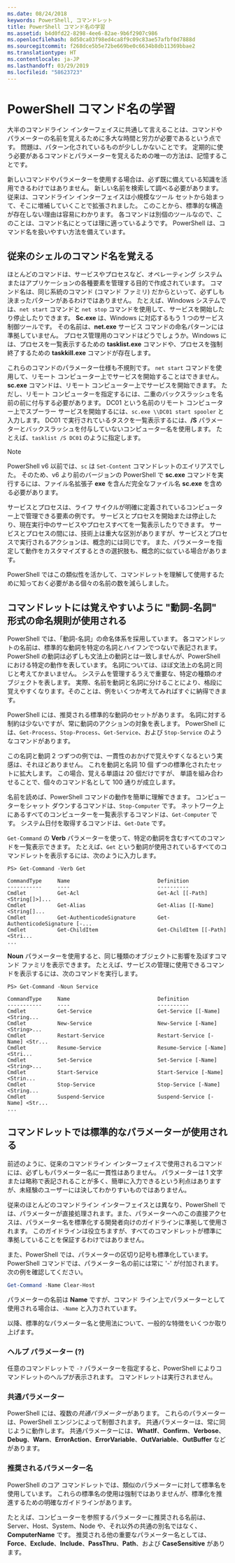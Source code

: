 ```yaml
---
ms.date: 08/24/2018
keywords: PowerShell, コマンドレット
title: PowerShell コマンド名の学習
ms.assetid: b4d0fd22-8298-4ee6-82ae-9b6f2907c986
ms.openlocfilehash: 8d50ca03f98ed4ca8f9c09c83ae57afbf0d7888d
ms.sourcegitcommit: f268dce5b5e72be669be0c6634b8db11369bbae2
ms.translationtype: HT
ms.contentlocale: ja-JP
ms.lasthandoff: 03/29/2019
ms.locfileid: "58623723"
---
```

# <a name="learning-powershell-command-names"></a>PowerShell コマンド名の学習

大半のコマンドライン インターフェイスに共通して言えることは、コマンドやパラメーターの名前を覚えるために多大な時間と労力が必要であるという点です。 問題は、パターン化されているものが少ししかないことです。 定期的に使う必要があるコマンドとパラメーターを覚えるための唯一の方法は、記憶することです。

新しいコマンドやパラメーターを使用する場合は、必ず既に備えている知識を活用できるわけではありません。 新しい名前を検索して調べる必要があります。 従来は、コマンドライン インターフェイスは小規模なツール セットから始まって、そこに増補していくことで拡張されました。 このことから、標準的な構造が存在しない理由は容易にわかります。
各コマンドは別個のツールなので、このことは、コマンド名にとっては理に適っているようです。 PowerShell は、コマンド名を扱いやすい方法を備えています。

## <a name="learning-command-names-in-traditional-shells"></a>従来のシェルのコマンド名を覚える

ほとんどのコマンドは、サービスやプロセスなど、オペレーティング システムまたはアプリケーションの各種要素を管理する目的で作成されています。 コマンド名は、同じ系統のコマンド (コマンド ファミリ) だからといって、必ずしも決まったパターンがあるわけではありません。 たとえば、Windows システムでは、`net start` コマンドと `net stop` コマンドを使用して、サービスを開始したり停止したりできます。 **Sc.exe** は、Windows に対応するもう 1 つのサービス制御ツールです。 その名前は、**net.exe** サービス コマンドの命名パターンには準拠していません。 プロセス管理用のコマンドはどうでしょうか。Windows には、プロセスを一覧表示するための **tasklist.exe** コマンドや、プロセスを強制終了するための **taskkill.exe** コマンドが存在します。

これらのコマンドのパラメーター仕様も不規則です。 `net start` コマンドを使用して、リモート コンピューター上でサービスを開始することはできません。 **sc.exe** コマンドは、リモート コンピューター上でサービスを開始できます。 ただし、リモート コンピューターを指定するには、二重のバックスラッシュを名前の前に付与する必要があります。 DC01 という名前のリモート コンピューター上でスプーラー サービスを開始するには、`sc.exe \\DC01 start spooler` と入力します。
DC01 で実行されているタスクを一覧表示するには、**/S** パラメーターとバックスラッシュを付与していないコンピューター名を使用します。 たとえば、`tasklist /S DC01` のように指定します。

> [!NOTE]
> PowerShell v6 以前では、`sc` は `Set-Content` コマンドレットのエイリアスでした。 そのため、v6 より前のバージョンの PowerShell で **sc.exe** コマンドを実行するには、ファイル名拡張子 **exe** を含んだ完全なファイル名 **sc.exe** を含める必要があります。

サービスとプロセスは、ライフ サイクルが明確に定義されているコンピューター上で管理できる要素の例です。 サービスとプロセスを開始または停止したり、現在実行中のサービスやプロセスすべてを一覧表示したりできます。 サービスとプロセスの間には、技術上は重大な区別がありますが、サービスとプロセスで実行されるアクションは、概念的には同じです。 また、パラメーターを指定して動作をカスタマイズするときの選択肢も、概念的に似ている場合があります。

PowerShell ではこの類似性を活かして、コマンドレットを理解して使用するために知っておく必要がある個々の名前の数を減らしました。

## <a name="cmdlets-use-verb-noun-names-to-reduce-command-memorization"></a>コマンドレットには覚えやすいように "動詞-名詞" 形式の命名規則が使用される

PowerShell では、「動詞-名詞」の命名体系を採用しています。 各コマンドレットの名前は、標準的な動詞を特定の名詞とハイフンでつないで表記されます。 PowerShell の動詞は必ずしも文法上の動詞とは一致しませんが、PowerShell における特定の動作を表しています。 名詞については、ほぼ文法上の名詞と同じと考えてかまいません。 システムを管理するうえで重要な、特定の種類のオブジェクトを表します。 実際、名前を動詞と名詞に分けることにより、格段に覚えやすくなります。そのことは、例をいくつか考えてみればすぐに納得できます。

PowerShell には、推奨される標準的な動詞のセットがあります。 名詞に対する制約は少ないですが、常に動詞のアクションの対象を表します。 PowerShell には、`Get-Process`、`Stop-Process`、`Get-Service`、および `Stop-Service` のようなコマンドがあります。

この名詞と動詞 2 つずつの例では、一貫性のおかげで覚えやすくなるという実感は、それほどありません。 これを動詞と名詞 10 個 ずつの標準化されたセットに拡大します。 この場合、覚える単語は 20 個だけですが、
単語を組み合わせることで、個々のコマンド名として 100 通りが成立します。

名前を読めば、PowerShell コマンドの動作を簡単に理解できます。 コンピューターをシャット ダウンするコマンドは、`Stop-Computer` です。 ネットワーク上にあるすべてのコンピューターを一覧表示するコマンドは、`Get-Computer` です。 システム日付を取得するコマンドは、`Get-Date` です。

`Get-Command` の **Verb** パラメーターを使って、特定の動詞を含むすべてのコマンドを一覧表示できます。 たとえば、`Get` という動詞が使用されているすべてのコマンドレットを表示するには、次のように入力します。

```
PS> Get-Command -Verb Get

CommandType     Name                            Definition
-----------     ----                            ----------
Cmdlet          Get-Acl                         Get-Acl [[-Path] <String[]>]...
Cmdlet          Get-Alias                       Get-Alias [[-Name] <String[]...
Cmdlet          Get-AuthenticodeSignature       Get-AuthenticodeSignature [-...
Cmdlet          Get-ChildItem                   Get-ChildItem [[-Path] <Stri...
...
```

**Noun** パラメーターを使用すると、同じ種類のオブジェクトに影響を及ぼすコマンド ファミリを表示できます。 たとえば、サービスの管理に使用できるコマンドを表示するには、次のコマンドを実行します。

```
PS> Get-Command -Noun Service

CommandType     Name                            Definition
-----------     ----                            ----------
Cmdlet          Get-Service                     Get-Service [[-Name] <String...
Cmdlet          New-Service                     New-Service [-Name] <String>...
Cmdlet          Restart-Service                 Restart-Service [-Name] <Str...
Cmdlet          Resume-Service                  Resume-Service [-Name] <Stri...
Cmdlet          Set-Service                     Set-Service [-Name] <String>...
Cmdlet          Start-Service                   Start-Service [-Name] <Strin...
Cmdlet          Stop-Service                    Stop-Service [-Name] <String...
Cmdlet          Suspend-Service                 Suspend-Service [-Name] <Str...
...
```

## <a name="cmdlets-use-standard-parameters"></a>コマンドレットでは標準的なパラメーターが使用される

前述のように、従来のコマンドライン インターフェイスで使用されるコマンドには、必ずしもパラメーター名に一貫性はありません。 パラメーターは 1 文字または略称で表記されることが多く、簡単に入力できるという利点はありますが、未経験のユーザーには決してわかりすいものではありません。

従来のほとんどのコマンドライン インターフェイスとは異なり、PowerShell では、パラメーターが直接処理されます。また、パラメーターへのこの直接アクセスは、パラメーター名を標準化する開発者向けのガイドラインに準拠して使用されます。 このガイドラインは役立ちますが、すべてのコマンドレットが標準に準拠していることを保証するわけではありません。

また、PowerShell では、パラメーターの区切り記号も標準化しています。 PowerShell コマンドでは、パラメーター名の前には常に '-' が付加されます。 次の例を確認してください。

```powershell
Get-Command -Name Clear-Host
```

パラメーターの名前は **Name** ですが、コマンド ライン上でパラメーターとして使用される場合は、`-Name` と入力されています。

以降、標準的なパラメーター名と使用法について、一般的な特徴をいくつか取り上げます。

### <a name="the-help-parameter-"></a>ヘルプ パラメーター (?)

任意のコマンドレットで `-?` パラメーターを指定すると、PowerShell によりコマンドレットのヘルプが表示されます。
コマンドレットは実行されません。

### <a name="common-parameters"></a>共通パラメーター

PowerShell には、複数の*共通パラメーター*があります。 これらのパラメーターは、PowerShell エンジンによって制御されます。 共通パラメーターは、常に同じように動作します。 共通パラメーターには、**WhatIf**、**Confirm**、**Verbose**、**Debug**、**Warn**、**ErrorAction**、**ErrorVariable**、**OutVariable**、**OutBuffer** などがあります。

### <a name="recommended-parameter-names"></a>推奨されるパラメーター名

PowerShell のコア コマンドレットでは、類似のパラメーターに対して標準名を使用しています。 これらの標準名の使用は強制ではありませんが、標準化を推進するための明確なガイドラインがあります。

たとえば、コンピューターを参照するパラメーターに推奨される名前は、Server、Host、System、Node や、それ以外の共通の別名ではなく、**ComputerName** です。 推奨される他の重要なパラメーター名としては、**Force**、**Exclude**、**Include**、**PassThru**、**Path**、および **CaseSensitive** があります。
